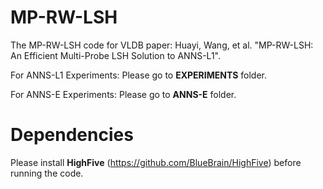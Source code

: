 # MP-RW-LSH
The MP-RW-LSH code for VLDB paper: Huayi, Wang, et al. "MP-RW-LSH: An Efficient Multi-Probe LSH Solution to ANNS-L1".

For ANNS-L1 Experiments: Please go to **EXPERIMENTS** folder. 

For ANNS-E Experiments: Please go to **ANNS-E** folder.

# Dependencies
Please install **HighFive** (https://github.com/BlueBrain/HighFive) before running the code.

<!-- # Reference
1. Gong, Long, et al. "iDEC: indexable distance estimating codes for approximate nearest neighbor search": https://dl.acm.org/doi/pdf/10.14778/3397230.3397243 -->

